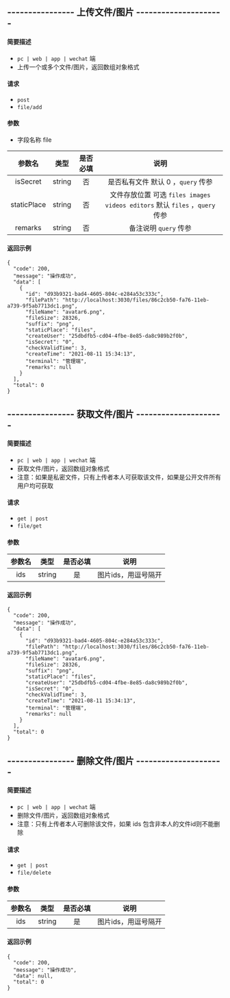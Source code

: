 
## ---------------- 上传文件/图片 ---------------------

#### 简要描述

- `pc | web | app | wechat` 端
- 上传一个或多个文件/图片，返回数组对象格式

#### 请求

- `post` 
- `file/add`

#### 参数

- 字段名称 file

| 参数名 | 类型 | 是否必填 | 说明 |
|:---:|:---:|:---:|:---:|
| isSecret | string | 否 | 是否私有文件 默认 0 ，`query` 传参 |
| staticPlace | string | 否 | 文件存放位置 可选 `files images videos editors` 默认 `files` ，`query` 传参 |
| remarks | string | 否 | 备注说明 `query` 传参 |

#### 返回示例

```
{
  "code": 200,
  "message": "操作成功",
  "data": [
    {
      "id": "d93b9321-bad4-4605-804c-e284a53c333c",
      "filePath": "http://localhost:3030/files/86c2cb50-fa76-11eb-a739-9f5ab7713dc1.png",
      "fileName": "avatar6.png",
      "fileSize": 28326,
      "suffix": "png",
      "staticPlace": "files",
      "createUser": "25dbdfb5-cd04-4fbe-8e85-da8c989b2f0b",
      "isSecret": "0",
      "checkValidTime": 3,
      "createTime": "2021-08-11 15:34:13",
      "terminal": "管理端",
      "remarks": null
    }
  ],
  "total": 0
}
```

## ---------------- 获取文件/图片 ---------------------

#### 简要描述

- `pc | web | app | wechat` 端
- 获取文件/图片，返回数组对象格式
- 注意：如果是私密文件，只有上传者本人可获取该文件，如果是公开文件所有用户均可获取

#### 请求

- `get | post` 
- `file/get`

#### 参数

| 参数名 | 类型 | 是否必填 | 说明 |
|:---:|:---:|:---:|:---:|
| ids | string | 是 | 图片ids，用逗号隔开 |

#### 返回示例

```
{
  "code": 200,
  "message": "操作成功",
  "data": [
    {
      "id": "d93b9321-bad4-4605-804c-e284a53c333c",
      "filePath": "http://localhost:3030/files/86c2cb50-fa76-11eb-a739-9f5ab7713dc1.png",
      "fileName": "avatar6.png",
      "fileSize": 28326,
      "suffix": "png",
      "staticPlace": "files",
      "createUser": "25dbdfb5-cd04-4fbe-8e85-da8c989b2f0b",
      "isSecret": "0",
      "checkValidTime": 3,
      "createTime": "2021-08-11 15:34:13",
      "terminal": "管理端",
      "remarks": null
    }
  ],
  "total": 0
}
```

## ---------------- 删除文件/图片 ---------------------

#### 简要描述

- `pc | web | app | wechat` 端
- 删除文件/图片，返回数组对象格式
- 注意：只有上传者本人可删除该文件，如果 ids 包含非本人的文件id则不能删除

#### 请求

- `get | post` 
- `file/delete`

#### 参数

| 参数名 | 类型 | 是否必填 | 说明 |
|:---:|:---:|:---:|:---:|
| ids | string | 是 | 图片ids，用逗号隔开 |

#### 返回示例

```
{
  "code": 200,
  "message": "操作成功",
  "data": null,
  "total": 0
}
```

